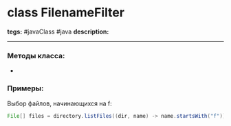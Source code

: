 # class FilenameFilter
**tegs:** #javaClass #java
**description:** 

---
### Методы класса:
- 

### Примеры:
Выбор файлов, начинающихся на f:
```java
File[] files = directory.listFiles((dir, name) -> name.startsWith("f"));
```